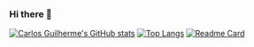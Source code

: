 ### Hi there 👋

[![Carlos Guilherme's GitHub stats](https://github-readme-stats.vercel.app/api?username=cgmoraes&count_private=true&show_icons=true&theme=solarized-light)](https://github.com/cgmoraes) [![Top Langs](https://github-readme-stats.vercel.app/api/top-langs/?username=cgmoraes&theme=solarized-light&layout=compact)](https://github.com/cgmoraes?tab=repositories)
[![Readme Card](https://github-readme-stats.vercel.app/api/pin/?username=cgmoraes&repo=analise-progressao-covid&theme=solarized-light)](https://github.com/cgmoraes/analise-progressao-covid)
